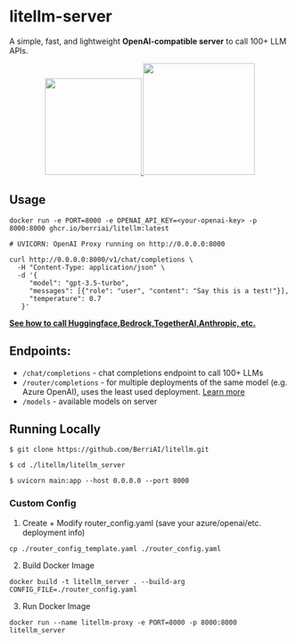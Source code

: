 # litellm-server

A simple, fast, and lightweight **OpenAI-compatible server** to call 100+ LLM APIs.

<p align="center" style="margin: 2%">
        <a href="https://l.linklyhq.com/l/1uHsr" target="_blank">
                <img src="https://render.com/images/deploy-to-render-button.svg" width="173"/>
        </a>
        <a href="https://l.linklyhq.com/l/1uHtX" target="_blank">
                <img src="https://deploy.cloud.run/button.svg" width="200"/>
        </a>
</p>

## Usage 

```shell
docker run -e PORT=8000 -e OPENAI_API_KEY=<your-openai-key> -p 8000:8000 ghcr.io/berriai/litellm:latest

# UVICORN: OpenAI Proxy running on http://0.0.0.0:8000
```

```shell
curl http://0.0.0.0:8000/v1/chat/completions \
  -H "Content-Type: application/json" \
  -d '{
     "model": "gpt-3.5-turbo",
     "messages": [{"role": "user", "content": "Say this is a test!"}],
     "temperature": 0.7
   }'
```

[**See how to call Huggingface,Bedrock,TogetherAI,Anthropic, etc.**](https://docs.litellm.ai/docs/providers)
## Endpoints:
- `/chat/completions` - chat completions endpoint to call 100+ LLMs
- `/router/completions` - for multiple deployments of the same model (e.g. Azure OpenAI), uses the least used deployment. [Learn more](https://docs.litellm.ai/docs/routing)
- `/models` - available models on server

## Running Locally
```shell 
$ git clone https://github.com/BerriAI/litellm.git
```
```shell
$ cd ./litellm/litellm_server
```

```shell
$ uvicorn main:app --host 0.0.0.0 --port 8000
```

### Custom Config 
1. Create + Modify router_config.yaml (save your azure/openai/etc. deployment info)
```shell
cp ./router_config_template.yaml ./router_config.yaml
```
2. Build Docker Image
```shell
docker build -t litellm_server . --build-arg CONFIG_FILE=./router_config.yaml 
```
3. Run Docker Image
```shell
docker run --name litellm-proxy -e PORT=8000 -p 8000:8000 litellm_server
```
